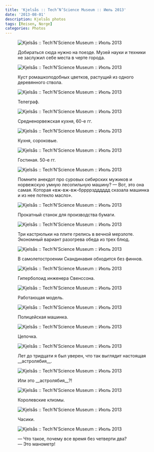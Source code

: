 ```yaml
---
title: 'Kjelsås :: Tech’N’Science Museum :: Июль 2013'
date: '2013-08-01'
description: Kjelsås photos
tags: [Reisen, Norge]
categories: Photos
---
```

<figure>
	<img src="{{urls.media}}/1375386982011-600.jpeg" alt="Kjelsås :: Tech’N’Science Museum :: Июль 2013" />
	<figcaption><p>Добираться сюда нужно на поезде. Музей науки и техники не заслужил себе места в черте города.</p></figcaption>
</figure>

<figure>
	<img src="{{urls.media}}/1375386994441-600.jpeg" alt="Kjelsås :: Tech’N’Science Museum :: Июль 2013" />
	<figcaption><p>Куст ромашкоподобных цветков, растущий из одного деревянного ствола.</p></figcaption>
</figure>

<figure>
	<img src="{{urls.media}}/1375386949373-600.jpeg" alt="Kjelsås :: Tech’N’Science Museum :: Июль 2013" />
	<figcaption><p>Телеграф.</p></figcaption>
</figure>

<figure>
	<img src="{{urls.media}}/1375386953259-600.jpeg" alt="Kjelsås :: Tech’N’Science Museum :: Июль 2013" />
	<figcaption><p>Средненорвежская кухня, 60-е гг.</p></figcaption>
</figure>

<figure>
	<img src="{{urls.media}}/1375387013708-600.jpeg" alt="Kjelsås :: Tech’N’Science Museum :: Июль 2013" />
	<figcaption><p>Кухня, сороковые.</p></figcaption>
</figure>

<figure>
	<img src="{{urls.media}}/1375387002202-600.jpeg" alt="Kjelsås :: Tech’N’Science Museum :: Июль 2013" />
	<figcaption><p>Гостиная. 50-е гг.</p></figcaption>
</figure>

<figure>
	<img src="{{urls.media}}/1375386957427-600.jpeg" alt="Kjelsås :: Tech’N’Science Museum :: Июль 2013" />
	<figcaption><p>Помните анекдот про суровых сибирских мужиков и норвежскую умную лесопильную машину? — Вот, это она самая. Которая «вж-вж-вж-бррррздддддд сказала машинка и из нее потекло масло».</p></figcaption>
</figure>

<figure>
	<img src="{{urls.media}}/1375386961821-600.jpeg" alt="Kjelsås :: Tech’N’Science Museum :: Июль 2013" />
	<figcaption><p>Прокатный станок для производства бумаги.</p></figcaption>
</figure>

<figure>
	<img src="{{urls.media}}/1375386965623-600.jpeg" alt="Kjelsås :: Tech’N’Science Museum :: Июль 2013" />
	<figcaption><p>Три кастрюльки на плите грелись в вечной мерзлоте. Экономный вариант разогрева обеда из трех блюд.</p></figcaption>
</figure>

<figure>
	<img src="{{urls.media}}/1375386969409-600.jpeg" alt="Kjelsås :: Tech’N’Science Museum :: Июль 2013" />
	<figcaption><p>В самолетостроении Скандинавия обходится без финнов.</p></figcaption>
</figure>

<figure>
	<img src="{{urls.media}}/1375386973234-600.jpeg" alt="Kjelsås :: Tech’N’Science Museum :: Июль 2013" />
	<figcaption><p>Гиперболоид инженера Свенссона.</p></figcaption>
</figure>

<figure>
	<img src="{{urls.media}}/1375386977130-600.jpeg" alt="Kjelsås :: Tech’N’Science Museum :: Июль 2013" />
	<figcaption><p>Работающая модель.</p></figcaption>
</figure>

<figure>
	<img src="{{urls.media}}/1375386985911-600.jpeg" alt="Kjelsås :: Tech’N’Science Museum :: Июль 2013" />
	<figcaption><p>Полицейская машинка.</p></figcaption>
</figure>

<figure>
	<img src="{{urls.media}}/1375386989751-600.jpeg" alt="Kjelsås :: Tech’N’Science Museum :: Июль 2013" />
	<figcaption><p>Цепочка.</p></figcaption>
</figure>

<figure>
	<img src="{{urls.media}}/1375386998109-600.jpeg" alt="Kjelsås :: Tech’N’Science Museum :: Июль 2013" />
	<figcaption><p>Лет до тридцати я был уверен, что так выглядит настоящая __астролябия__.</p></figcaption>
</figure>

<figure>
	<img src="{{urls.media}}/1375387009935-600.jpeg" alt="Kjelsås :: Tech’N’Science Museum :: Июль 2013" />
	<figcaption><p>Или это __астролябия__?!</p></figcaption>
</figure>

<figure>
	<img src="{{urls.media}}/1375387005964-600.jpeg" alt="Kjelsås :: Tech’N’Science Museum :: Июль 2013" />
	<figcaption><p>Королевские клизмы.</p></figcaption>
</figure>

<figure>
	<img src="{{urls.media}}/1375387017653-600.jpeg" alt="Kjelsås :: Tech’N’Science Museum :: Июль 2013" />
	<figcaption><p>Часики.</p></figcaption>
</figure>

<figure>
	<img src="{{urls.media}}/1375387021370-600.jpeg" alt="Kjelsås :: Tech’N’Science Museum :: Июль 2013" />
	<figcaption><p>— Что такое, почему все время без четверти два?<br>— Это манометр!</p></figcaption>
</figure>
